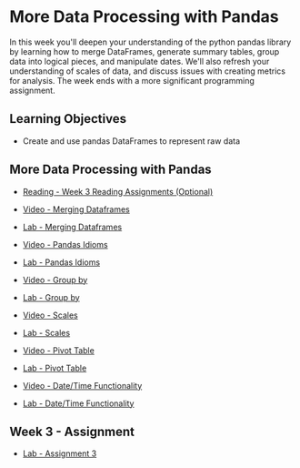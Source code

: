 # More Data Processing with Pandas

In this week you'll deepen your understanding of the python pandas library by learning how to merge DataFrames, generate summary tables, group data into logical pieces, and manipulate dates. We'll also refresh your understanding of scales of data, and discuss issues with creating metrics for analysis. The week ends with a more significant programming assignment.

## Learning Objectives

- Create and use pandas DataFrames to represent raw data

## More Data Processing with Pandas

- [Reading - Week 3 Reading Assignments (Optional)](https://www.coursera.org/learn/python-data-analysis/supplement/qDlpb/week-3-reading-assignments-optional)

- [Video - Merging Dataframes](https://www.coursera.org/learn/python-data-analysis/lecture/Kgwr5/merging-dataframes)

- [Lab - Merging Dataframes](./Labs/MergingDataFrame_ed.ipynb)

- [Video - Pandas Idioms](https://www.coursera.org/learn/python-data-analysis/lecture/iAJ8g/pandas-idioms)

- [Lab - Pandas Idioms](./Labs/PandasIdioms_ed.ipynb)

- [Video - Group by](https://www.coursera.org/learn/python-data-analysis/lecture/EehvL/group-by)

- [Lab - Group by](./Labs/GroupBy_ed.ipynb)

- [Video - Scales](https://www.coursera.org/learn/python-data-analysis/lecture/sqXb4/scales)

- [Lab - Scales](./Labs/Scales.ipynb)

- [Video - Pivot Table](https://www.coursera.org/learn/python-data-analysis/lecture/SgdCp/pivot-table)

- [Lab - Pivot Table](./Labs/PivotTable_ed.ipynb)

- [Video - Date/Time Functionality](https://www.coursera.org/learn/python-data-analysis/lecture/aIedN/date-time-functionality)

- [Lab - Date/Time Functionality](./Labs/DateFunctionality_ed.ipynb)

## Week 3 - Assignment

- [Lab - Assignment 3](./Labs/assignment3.ipynb)